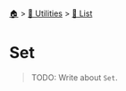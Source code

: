 <!--startTocHeader-->
[🏠](../../README.md) > [🔧 Utilities](../README.md) > [🧺 List](README.md)
# Set
<!--endTocHeader-->

> TODO: Write about `Set`.

<!--startTocSubtopic-->
<!--endTocSubtopic-->